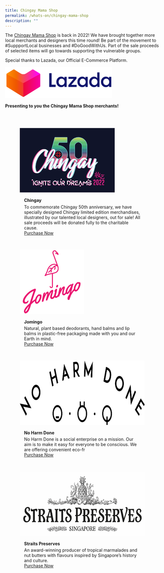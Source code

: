 ```yaml
---
title: Chingay Mama Shop
permalink: /whats-on/chingay-mama-shop
description: ""
---
```

The [Chingay Mama Shop](https://pages.lazada.sg/wow/gcp/route/lazada/sg/upr_1000345_lazada/channel/sg/upr-router/sg?hybrid=1&amp;data_prefetch=true&amp;prefetch_replace=1&amp;at_iframe=1&amp;wh_pid=/lazada/channel/sg/chingay2022/chingaymamashop2022) is back in 2022!  We have brought together more local merchants and designers this time round! Be part of the movement to #SuppportLocal businesses and #DoGoodWithUs.  Part of the sale proceeds of selected items will go towards supporting the vulnerable groups. 

Special thanks to Lazada, our Official E-Commerce Platform. 

<img style="width:350px" alt="lazada" src="/images/lazada.png">

**Presenting to you the Chingay Mama Shop merchants!**

<ul style="display: grid; grid-template-columns: repeat(auto-fit, minmax(300px, 1fr)); gap: 2rem; margin: 4rem 5vw; padding: 0; list-style-type: none;">
	<li>
		<div style="position: relative; display: block; height: 100%;  overflow: hidden; text-decoration: none;">
			<img style="height:210px;width:auto;" src="/images/MamaShop/chingay-mamashopimage.png">
			<div style="position: relative; display: flex; align-items: center; gap: 2em; padding: 1em 1em 0;">
            <h3 style="font-size: 1em; margin: 0 0 .3em;">Chingay</h3>            
          </div>
			<p style="padding: 0 1em 1em;margin: 0; overflow: hidden;">To commemorate Chingay 50th anniversary, we have specially designed Chingay limited edition merchandises, illustrated by our talented local designers, out for sale! All sale proceeds will be donated fully to the charitable cause.<br>
				<a href="https://www.lazada.sg/shop/chingay-mamashop">Purchase Now</a>
			</p>
		</div>
	</li>
	<li>
		<div style="position: relative; display: block; height: 100%;  overflow: hidden; text-decoration: none;">
			<img style="height: 210px;width:auto;" src="/images/MamaShop/jomingo-mamashopimage.png">
			<div style="position: relative; display: flex; align-items: center; gap: 2em; padding: 1em 1em 0;">
            <h3 style="font-size: 1em; margin: 0 0 .3em;">Jomingo</h3>            
          </div>
			<p style="padding: 0 1em 1em;margin: 0; overflow: hidden;">Natural, plant based deodorants, hand balms and lip balms in plastic-free packaging made with you and our Earth in mind.<br>
				<a href="https://www.lazada.sg/products/i1632566320.html">Purchase Now</a>
			</p>
		</div>
	</li>
	<li>
		<div style="position: relative; display: block; height: 100%;  overflow: hidden; text-decoration: none;">
			<img style="height: 210px;width:auto;" src="/images/MamaShop/no-harm-done-mamashopimage.png">
			<div style="position: relative; display: flex; align-items: center; gap: 2em; padding: 1em 1em 0;">
            <h3 style="font-size: 1em; margin: 0 0 .3em;">No Harm Done</h3>            
          </div>
			<p style="padding: 0 1em 1em;margin: 0; overflow: hidden;">No Harm Done is a social enterprise on a mission. Our aim is to make it easy for everyone to be conscious. We are offering convenient eco-fr<br>
				<a href="https://www.lazada.sg/products/no-harm-done-compostable-nespresso-compatible-coffee-capsules-kopi-o-i1964258121-s10567869829.html">Purchase Now</a>
			</p>
		</div>
	</li>
	<li>
		<div style="position: relative; display: block; height: 100%;  overflow: hidden; text-decoration: none;">
			<img style="height: 210px;width:auto;" src="/images/MamaShop/straits-preserves-pte-ltd-mamashopimage.png">
			<div style="position: relative; display: flex; align-items: center; gap: 2em; padding: 1em 1em 0;">
            <h3 style="font-size: 1em; margin: 0 0 .3em;">Straits Preserves</h3>
          </div>
			<p style="padding: 0 1em 1em;margin: 0; overflow: hidden;">An award-winning producer of tropical marmalades and nut butters with flavours inspired by Singapore’s history and culture.<br>
				<a href="https://redmart.lazada.sg/straits-preserves-166767/?m=redmart">Purchase Now</a>
			</p>
		</div>
	</li>
</ul>